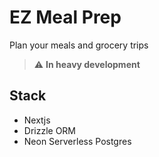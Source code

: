 # EZ Meal Prep

Plan your meals and grocery trips

> :warning: **In heavy development**

## Stack
- Nextjs
- Drizzle ORM
- Neon Serverless Postgres


